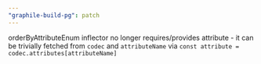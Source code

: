 ```yaml
---
"graphile-build-pg": patch
---
```


orderByAttributeEnum inflector no longer requires/provides attribute - it can be
trivially fetched from `codec` and `attributeName` via
`const attribute = codec.attributes[attributeName]`

